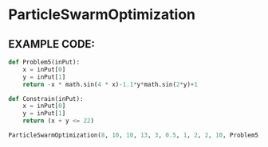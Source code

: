 # ParticleSwarmOptimization
## EXAMPLE CODE:
```python
def Problem5(inPut):
    x = inPut[0]
    y = inPut[1]
    return -x * math.sin(4 * x)-1.1*y*math.sin(2*y)+1

def Constrain(inPut):
    x = inPut[0]
    y = inPut[1]
    return (x + y <= 22)

ParticleSwarmOptimization(8, 10, 10, 13, 3, 0.5, 1, 2, 2, 10, Problem5, Constrain).doRun()
```
